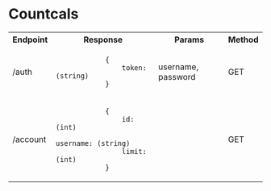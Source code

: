 <h1>Countcals</h1>


<table>
	<tr>
		<th>Endpoint</th>
		<th>Response</th>
		<th>Params</th>
		<th>Method</th>
	</tr>
	<tr>
		<td>/auth</td>
		<td>
			<code>
			{
				token: (string)
			}
			</code>
		</td>
		<td>username, password</td>
		<td>GET</td>
	</tr>
	<tr>
		<td>/account</td>
		<td>
			<code>
			{
				id: (int)
				username: (string)
				limit: (int)
			}
			</code>
		</td>
		<td></td>
		<td>GET</td>
	</tr>
</table>
